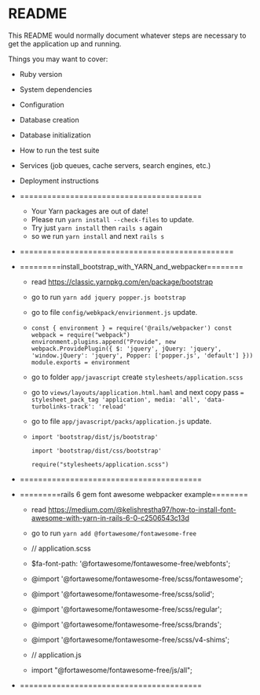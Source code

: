 # README

This README would normally document whatever steps are necessary to get the
application up and running.

Things you may want to cover:

* Ruby version

* System dependencies

* Configuration

* Database creation

* Database initialization

* How to run the test suite

* Services (job queues, cache servers, search engines, etc.)

* Deployment instructions


* ========================================
   * Your Yarn packages are out of date!
   * Please run `yarn install --check-files` to update.
   * Try just `yarn install` then `rails s` again
   * so we run `yarn install` and next `rails s`
* ===============================================

* =========install_bootstrap_with_YARN_and_webpacker========
  * read https://classic.yarnpkg.com/en/package/bootstrap
  *  go to run `yarn add jquery popper.js bootstrap`
  * go to file `config/webkpack/envirionment.js` update.
  * `const { environment } = require('@rails/webpacker')
    const webpack = require("webpack")
    environment.plugins.append("Provide", new webpack.ProvidePlugin({
        $: 'jquery',
        jQuery: 'jquery',
        'window.jQuery': 'jquery',
        Popper: ['popper.js', 'default']
      }))
    module.exports = environment`
  * go to folder `app/javascript` create `stylesheets/application.scss`
  * go to `views/layouts/application.html.haml` and next copy pass `= stylesheet_pack_tag 'application', media: 'all', 'data-turbolinks-track': 'reload'`
  * go to file `app/javascript/packs/application.js` update.
  * `import 'bootstrap/dist/js/bootstrap'`

    `import 'bootstrap/dist/css/bootstrap'`

    `require("stylesheets/application.scss")`
* ========================================

* =========rails 6 gem font awesome webpacker example========
  * read https://medium.com/@kelishrestha97/how-to-install-font-awesome-with-yarn-in-rails-6-0-c2506543c13d
  *  go to run `yarn add @fortawesome/fontawesome-free`
  * // application.scss
  *  $fa-font-path: '@fortawesome/fontawesome-free/webfonts';
  *  @import '@fortawesome/fontawesome-free/scss/fontawesome';
  *  @import '@fortawesome/fontawesome-free/scss/solid';
  *  @import '@fortawesome/fontawesome-free/scss/regular';
  *  @import '@fortawesome/fontawesome-free/scss/brands';
  *  @import '@fortawesome/fontawesome-free/scss/v4-shims';

  * // application.js
  * import "@fortawesome/fontawesome-free/js/all";

* ========================================

